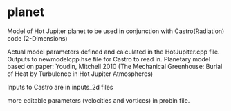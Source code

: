 # planet
Model of Hot Jupiter planet to be used in conjunction with Castro(Radiation) code (2-Dimensions)

Actual model parameters defined and calculated in the HotJupiter.cpp file. Outputs to newmodelcpp.hse file for Castro to read in. Planetary model based on paper: 
  Youdin, Mitchell 2010 (The Mechanical Greenhouse: Burial of Heat by Turbulence in Hot Jupiter Atmospheres)

Inputs to Castro are in inputs_2d files

more editable parameters (velocities and vortices) in probin file.

